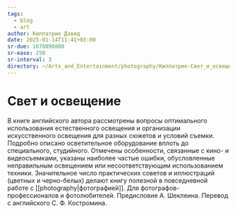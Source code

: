 ```yaml
---
tags:
  - blog
  - art
author: Килпатрик Дэвид
date: 2025-01-14T11:41+03:00
sr-due: 1678896000
sr-ease: 250
sr-interval: 3
directory: ~/Arts_and_Entertainment/photography/Килпатрик-Свет_и_освещение
---
```


# Свет и освещение

В книге английского автора рассмотрены вопросы оптимального использования
естественного освещения и организации искусственного освещения для разных
сюжетов и условий съемки. Подробно описано осветительное оборудование вплоть до
специального, студийного. Отмечены особенности, связанные с кино- и
видеосъемками, указаны наиболее частые ошибки, обусловленные неправильным
освещением или несоответствующим использованием техники. Значительное число
практических советов и иллюстраций (цветных и черно-белых) делают книгу полезной
в повседневной работе с [[photography|фотографией]]. Для
фотографов-профессионалов и фотолюбителей. Предисловие А. Шеклеина. Перевод с
английского С. Ф. Костромина.

